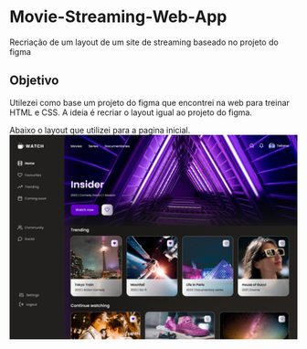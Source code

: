 # Movie-Streaming-Web-App
Recriação de um layout de um site de streaming baseado no projeto do figma

## Objetivo
Utilezei como base um projeto do figma que encontrei na web para treinar HTML e CSS. A ideia é recriar o layout igual ao projeto do figma.

Abaixo o layout que utilizei para a pagina inicial.
![Alt text](figma/Home-screen.png)
